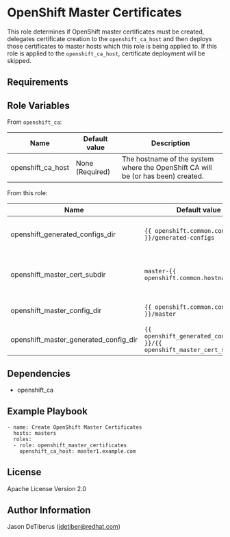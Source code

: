 OpenShift Master Certificates
========================

This role determines if OpenShift master certificates must be created, delegates certificate creation to the `openshift_ca_host` and then deploys those certificates to master hosts which this role is being applied to. If this role is applied to the `openshift_ca_host`, certificate deployment will be skipped.

Requirements
------------

Role Variables
--------------

From `openshift_ca`:

| Name                                  | Default value                                                             | Description                                                                                                                   |
|---------------------------------------|---------------------------------------------------------------------------|-------------------------------------------------------------------------------------------------------------------------------|
| openshift_ca_host                     | None (Required)                                                           | The hostname of the system where the OpenShift CA will be (or has been) created.                                              |

From this role:

| Name                                  | Default value                                                             | Description                                                                                                                   |
|---------------------------------------|---------------------------------------------------------------------------|-------------------------------------------------------------------------------------------------------------------------------|
| openshift_generated_configs_dir       | `{{ openshift.common.config_base }}/generated-configs`                    | Directory in which per-master generated config directories will be created on the `openshift_ca_host`.                        |
| openshift_master_cert_subdir          | `master-{{ openshift.common.hostname }}`                                  | Directory within `openshift_generated_configs_dir` where per-master configurations will be placed on the `openshift_ca_host`. |
| openshift_master_config_dir           | `{{ openshift.common.config_base }}/master`                               | Master configuration directory in which certificates will be deployed on masters.                                             |
| openshift_master_generated_config_dir | `{{ openshift_generated_configs_dir }}/{{ openshift_master_cert_subdir }` | Full path to the per-master generated config directory.                                                                       |

Dependencies
------------

* openshift_ca

Example Playbook
----------------

```
- name: Create OpenShift Master Certificates
  hosts: masters
  roles:
  - role: openshift_master_certificates
    openshift_ca_host: master1.example.com
```

License
-------

Apache License Version 2.0

Author Information
------------------

Jason DeTiberus (jdetiber@redhat.com)
